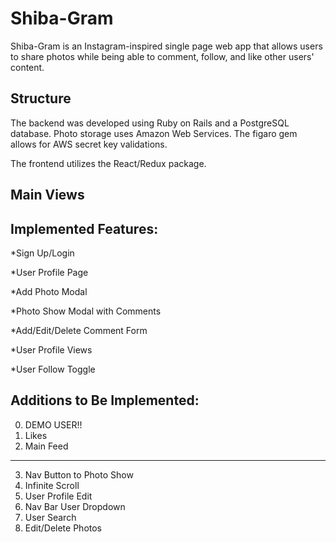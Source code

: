 # Shiba-Gram 
Shiba-Gram is an Instagram-inspired single page web app that allows users to share photos while being able to comment, follow, and like other users' content. 

## Structure 

The backend was developed using Ruby on Rails and a PostgreSQL database. Photo storage uses Amazon Web Services. The figaro gem allows for AWS secret key validations. 

The frontend utilizes the React/Redux package. 

## Main Views 






## Implemented Features: 
*Sign Up/Login 

*User Profile Page 

*Add Photo Modal 

*Photo Show Modal with Comments

*Add/Edit/Delete Comment Form 

*User Profile Views 

*User Follow Toggle 

## Additions to Be Implemented: 

0. DEMO USER!! 
1. Likes
2. Main Feed 
---------------------------
3. Nav Button to Photo Show 
4. Infinite Scroll 
5. User Profile Edit
6. Nav Bar User Dropdown 
7. User Search
8. Edit/Delete Photos
